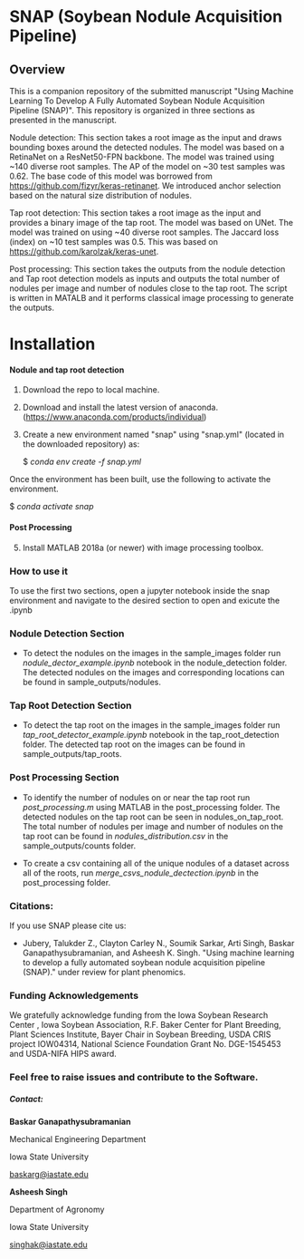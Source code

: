 # SNAP (Soybean Nodule Acquisition Pipeline)

## Overview

This is a companion repository of the submitted manuscript "Using Machine Learning To Develop A Fully Automated Soybean Nodule Acquisition Pipeline (SNAP)". This repository is organized in three sections as presented in the manuscript. 

Nodule detection: This section takes a root image as the input and draws bounding boxes around the detected nodules. The model was based on a RetinaNet on a ResNet50-FPN backbone.  The model was trained using ~140 diverse root samples. The AP of the model on ~30 test samples was 0.62. The base code of this model was borrowed from  https://github.com/fizyr/keras-retinanet. We introduced anchor selection based on the natural size distribution of nodules. 

Tap root detection: This section takes a root image as the input and provides a binary image of the tap root. The model was based on UNet.  The model was trained on using ~40 diverse root samples. The Jaccard loss (index) on ~10 test samples was 0.5. This was based on https://github.com/karolzak/keras-unet. 

Post processing: This section takes the outputs from the nodule detection and Tap root detection models as inputs and outputs the total number of nodules per image and number of nodules close to the tap root. The script is written in MATALB and it performs classical image processing to generate the outputs.



# Installation 

#### Nodule and tap root detection  

1. Download the repo to local machine.

2. Download and install the latest version of anaconda. (https://www.anaconda.com/products/individual)

3. Create a new environment named "snap" using "snap.yml" (located in the downloaded repository) as: 

   $ *conda env create -f snap.yml*
   
  Once the environment has been built, use the following to activate the environment. 
  
   $ *conda activate snap*

#### Post Processing

5. Install MATLAB 2018a (or newer) with image processing toolbox. 

   

### How to use it 

To use the first two sections, open a jupyter notebook inside the snap environment and navigate to the desired section to open and exicute the .ipynb

### Nodule Detection Section

- To detect the nodules on the images in the sample_images folder run  *nodule_dector_example.ipynb* notebook in the nodule_detection folder. The detected nodules on the images and corresponding locations can be found in  sample_outputs/nodules. 

### Tap Root Detection Section

- To detect the tap root on the images in the sample_images folder run  *tap_root_detector_example.ipynb* notebook in the tap_root_detection folder. The detected tap root on the images can be found in  sample_outputs/tap_roots. 

### Post Processing Section

- To identify the number of nodules on or near the tap root run *post_processing.m* using MATLAB in the post_processing folder. The detected nodules on the tap root can be seen in nodules_on_tap_root. The total number of nodules per image and number of nodules on the tap root can be found in  *nodules_distribution.csv*  in the sample_outputs/counts folder.

- To create a csv containing all of the unique nodules of a dataset across all of the roots, run *merge_csvs_nodule_dectection.ipynb* in the post_processing folder. 


### Citations:

If you use SNAP please cite us:

- Jubery, Talukder Z., Clayton Carley N., Soumik Sarkar, Arti Singh, Baskar Ganapathysubramanian, and Asheesh K. Singh. "Using machine learning to develop a fully automated soybean nodule acquisition pipeline (SNAP)." under review for plant phenomics.

### Funding Acknowledgements

We gratefully acknowledge funding from  the Iowa Soybean Research Center , Iowa Soybean Association, R.F. Baker Center for Plant Breeding, Plant Sciences Institute, Bayer Chair in Soybean Breeding, USDA CRIS project IOW04314, National Science Foundation Grant No. DGE-1545453 and USDA-NIFA HIPS award.

### Feel free to raise issues and contribute to the Software. 

##### Contact:  

**Baskar Ganapathysubramanian**

Mechanical Engineering Department

Iowa State University

baskarg@iastate.edu



**Asheesh Singh**

Department of Agronomy

Iowa State University

singhak@iastate.edu







